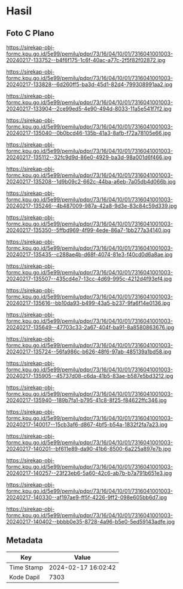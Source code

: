 # Hasil

## Foto C Plano

https://sirekap-obj-formc.kpu.go.id/5e99/pemilu/pdpr/73/16/04/10/01/7316041001003-20240217-133752--b4f6f175-1c6f-40ac-a77c-2f5f82f02872.jpg

https://sirekap-obj-formc.kpu.go.id/5e99/pemilu/pdpr/73/16/04/10/01/7316041001003-20240217-133828--6d260ff5-ba3d-45d1-82d4-799308991aa2.jpg

https://sirekap-obj-formc.kpu.go.id/5e99/pemilu/pdpr/73/16/04/10/01/7316041001003-20240217-133904--2ce99ed5-4e90-494d-8033-11a5e541f7f2.jpg

https://sirekap-obj-formc.kpu.go.id/5e99/pemilu/pdpr/73/16/04/10/01/7316041001003-20240217-135040--0b0bcd46-135b-41a3-8afb-f72a78105e66.jpg

https://sirekap-obj-formc.kpu.go.id/5e99/pemilu/pdpr/73/16/04/10/01/7316041001003-20240217-135112--32fc9d9d-86e0-4929-ba3d-98a001d6f466.jpg

https://sirekap-obj-formc.kpu.go.id/5e99/pemilu/pdpr/73/16/04/10/01/7316041001003-20240217-135208--1d9b09c2-662c-44ba-a6eb-7a05db4d066b.jpg

https://sirekap-obj-formc.kpu.go.id/5e99/pemilu/pdpr/73/16/04/10/01/7316041001003-20240217-135246--4b487009-987a-42a8-9d3e-83c84c59d339.jpg

https://sirekap-obj-formc.kpu.go.id/5e99/pemilu/pdpr/73/16/04/10/01/7316041001003-20240217-135350--5ffbd969-4f99-4ede-86a7-1bb277a34140.jpg

https://sirekap-obj-formc.kpu.go.id/5e99/pemilu/pdpr/73/16/04/10/01/7316041001003-20240217-135435--c288ae4b-d68f-4074-81e3-f40cd0d6a8ae.jpg

https://sirekap-obj-formc.kpu.go.id/5e99/pemilu/pdpr/73/16/04/10/01/7316041001003-20240217-135507--435cd4e7-13cc-4d69-995c-4212d4f93ef4.jpg

https://sirekap-obj-formc.kpu.go.id/5e99/pemilu/pdpr/73/16/04/10/01/7316041001003-20240217-135616--bb10da93-b499-43a5-b237-9fa6f14e0136.jpg

https://sirekap-obj-formc.kpu.go.id/5e99/pemilu/pdpr/73/16/04/10/01/7316041001003-20240217-135649--47703c33-2a67-404f-ba91-8a8580863676.jpg

https://sirekap-obj-formc.kpu.go.id/5e99/pemilu/pdpr/73/16/04/10/01/7316041001003-20240217-135724--56fa986c-b626-48f6-97ab-485139a1bd58.jpg

https://sirekap-obj-formc.kpu.go.id/5e99/pemilu/pdpr/73/16/04/10/01/7316041001003-20240217-135905--45737d08-c6da-41b5-83ae-b587e5bd3212.jpg

https://sirekap-obj-formc.kpu.go.id/5e99/pemilu/pdpr/73/16/04/10/01/7316041001003-20240217-135940--189b7fa1-b795-41c8-8f25-f84622ffc346.jpg

https://sirekap-obj-formc.kpu.go.id/5e99/pemilu/pdpr/73/16/04/10/01/7316041001003-20240217-140017--15cb3af6-d867-4bf5-b54a-1832f2fa7a23.jpg

https://sirekap-obj-formc.kpu.go.id/5e99/pemilu/pdpr/73/16/04/10/01/7316041001003-20240217-140201--bf611e89-da90-41b6-8500-6a225a897e7b.jpg

https://sirekap-obj-formc.kpu.go.id/5e99/pemilu/pdpr/73/16/04/10/01/7316041001003-20240217-140257--23f23eb6-5a60-42c6-ab7b-b7a791b651e3.jpg

https://sirekap-obj-formc.kpu.go.id/5e99/pemilu/pdpr/73/16/04/10/01/7316041001003-20240217-140330--af197ae9-ff5f-4226-9ff2-098e605bb6d7.jpg

https://sirekap-obj-formc.kpu.go.id/5e99/pemilu/pdpr/73/16/04/10/01/7316041001003-20240217-140402--bbbb0e35-8728-4a96-b5e0-5ed59143adfe.jpg


## Metadata

| Key        | Value               |
| ---------- | ------------------- |
| Time Stamp | 2024-02-17 16:02:42 |
| Kode Dapil | 7303                |



